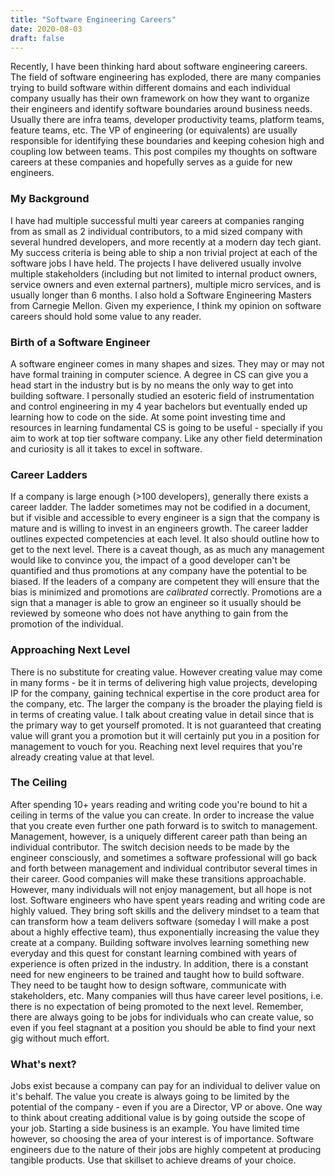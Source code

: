 ```yaml
---
title: "Software Engineering Careers"
date: 2020-08-03
draft: false
---
```

Recently, I have been thinking hard about software engineering careers. The field of software engineering has exploded, there are many companies trying to build software within different domains and each individual company usually has their own framework on how they want to organize their engineers and identify software boundaries around business needs. Usually there are infra teams, developer productivity teams, platform teams, feature teams, etc. The VP of engineering (or equivalents) are usually responsible for identifying these boundaries and keeping cohesion high and coupling low between teams. This post compiles my thoughts on software careers at these companies and hopefully serves as a guide for new engineers.

### My Background
I have had multiple successful multi year careers at companies ranging from as small as 2 individual contributors, to a mid sized company with several hundred developers, and more recently at a modern day tech giant. My success criteria is being able to ship a non trivial project at each of the software jobs I have held. The projects I have delivered usually involve multiple stakeholders (including but not limited to internal product owners, service owners and even external partners), multiple micro services, and is usually longer than 6 months. I also hold a Software Engineering Masters from Carnegie Mellon. Given my experience, I think my opinion on software careers should hold some value to any reader.

### Birth of a Software Engineer
A software engineer comes in many shapes and sizes. They may or may not have formal training in computer science. A degree in CS can give you a head start in the industry but is by no means the only way to get into building software. I personally studied an esoteric field of instrumentation and control engineering in my 4 year bachelors but eventually ended up learning how to code on the side. At some point investing time and resources in learning fundamental CS is going to be useful - specially if you aim to work at top tier software company. Like any other field determination and curiosity is all it takes to excel in software.

### Career Ladders
If a company is large enough (>100 developers), generally there exists a career ladder. The ladder sometimes may not be codified in a document, but if visible and accessible to every engineer is a sign that the company is mature and is willing to invest in an engineers growth. The career ladder outlines expected competencies at each level. It also should outline how to get to the next level. There is a caveat though, as as much any management would like to convince you, the impact of a good developer can't be quantified and thus promotions at any company have the potential to be biased. If the leaders of a company are competent they will ensure that the bias is minimized and promotions are *calibrated* correctly. Promotions are a sign that a manager is able to grow an engineer so it usually should be reviewed by someone who does not have anything to gain from the promotion of the individual.

### Approaching Next Level
There is no substitute for creating value. However creating value may come in many forms - be it in terms of delivering high value projects, developing IP for the company, gaining technical expertise in the core product area for the company, etc. The larger the company is the broader the playing field is in terms of creating value. I talk about creating value in detail since that is the primary way to get yourself promoted. It is not guaranteed that creating value will grant you a promotion but it will certainly put you in a position for management to vouch for you. Reaching next level requires that you're already creating value at that level.

### The Ceiling
After spending 10+ years reading and writing code you're bound to hit a ceiling in terms of the value you can create. In order to increase the value that you create even further one path forward is to switch to management. Management, however, is a uniquely different career path than being an individual contributor. The switch decision needs to be made by the engineer consciously, and sometimes a software professional will go back and forth between management and individual contributor several times in their career. Good companies will make these transitions approachable. However, many individuals will not enjoy management, but all hope is not lost. Software engineers who have spent years reading and writing code are highly valued. They bring soft skills and the delivery mindset to a team that can transform how a team delivers software (someday I will make a post about a highly effective team), thus exponentially increasing the value they create at a company. Building software involves learning something new everyday and this quest for constant learning combined with years of experience is often prized in the industry. In addition, there is a constant need for new engineers to be trained and taught how to build software. They need to be taught how to design software, communicate with stakeholders, etc. Many companies will thus have career level positions, i.e. there is no expectation of being promoted to the next level. Remember, there are always going to be jobs for individuals who can create value, so even if you feel stagnant at a position you should be able to find your next gig without much effort.

### What's next?
Jobs exist because a company can pay for an individual to deliver value on it's behalf. The value you create is always going to be limited by the potential of the company - even if you are a Director, VP or above. One way to think about creating additional value is by going outside the scope of your job. Starting a side business is an example. You have limited time however, so choosing the area of your interest is of importance. Software engineers due to the nature of their jobs are highly competent at producing tangible products. Use that skillset to achieve dreams of your choice.

